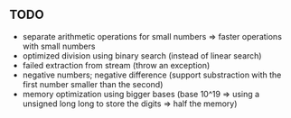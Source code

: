 ## TODO
- separate arithmetic operations for small numbers => faster operations with small numbers
- optimized division using binary search (instead of linear search)
- failed extraction from stream (throw an exception)
- negative numbers; negative difference (support substraction with the first number smaller than the second)
- memory optimization using bigger bases (base 10^19 => using a unsigned long long to store the digits => half the memory)
